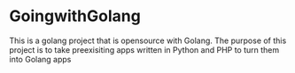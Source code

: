 # GoingwithGolang
This is a golang project that is opensource with Golang.  The purpose of this project is to take preexisiting apps written in Python and PHP to turn them into Golang apps
